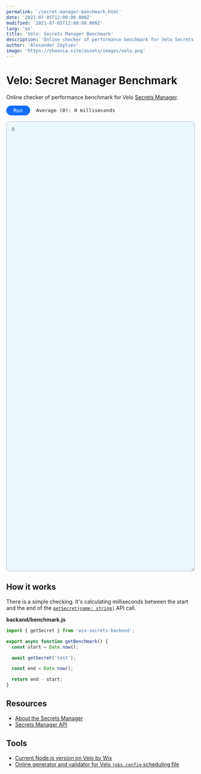 ```yaml
---
permalink: '/secret-manager-benchmark.html'
date: '2021-07-05T12:00:00.000Z'
modified: '2021-07-05T12:00:00.000Z'
lang: 'en'
title: 'Velo: Secrets Manager Benchmark'
description: 'Online checker of performance benchmark for Velo Secrets Manager'
author: 'Alexander Zaytsev'
image: 'https://shoonia.site/assets/images/velo.png'
---
```


<style>
  #run,
  #average {
    font-family: 'Fira Code', Consolas, Monaco, 'Andale Mono', 'Ubuntu Mono', monospace;
    font-size: 13px;
  }

  #run {
    background-color: #116dff;
    border-color: #116dff;
    color: #fff;
    overflow: hidden;
    position: relative;
    align-items: center;
    border-radius: 50px;
    border-style: solid;
    border-width: 1px;
    cursor: pointer;
    display: flex;
    font-size: 1em;
    outline: none;
    padding: .3em 1.3em;
    transition: all .2s ease-in-out;
    -webkit-user-select: none;
    -moz-user-select: none;
    user-select: none;
    white-space: nowrap;
  }

  #run::after {
    box-sizing: border-box;
    background-color: #d3edff;
    border-radius: 6px;
    content: "";
    display: block;
    margin-left: -23px!important;
    opacity: 0;
    padding-left: 120%;
    padding-top: 120%;
    position: absolute;
    transition: all .6s;
  }

  #run:active::after {
    margin: 0;
    opacity: 1;
    padding: 0;
    transition: 0s;
  }

  #output-area {
    border: 1px solid #b6c1cd;
    border-radius: 8px;
    height: auto;
    min-height: 30vh;
    width: 100%;
    outline: none;
    overflow-y: scroll;
    padding: 1em;
    resize: vertical;
    background-color: rgba(163,217,246,0.2);
  }

  .tool-bar {
    display: flex;
    align-items: center;
    gap: 16px;
  }

  .output_box {
    margin-top: 16px;
  }
</style>

# Velo: Secret Manager Benchmark

Online checker of performance benchmark for Velo [Secrets Manager](https://support.wix.com/en/article/velo-about-the-secrets-manager).

<div class="tool-bar">
  <button type="button" id="run">
    Run
  </button>
  <output id="average">
    Average (0): 0 milliseconds
  </output>
</div>

<div class="output_box">
  <textarea
    id="output-area"
    spellcheck="false"
    placeholder="0"
    autocomplete="off"
    readonly
  ></textarea>
</div>

## How it works

There is a simple checking. It's calculating milliseconds between the start and the end of the [`getSecret(name: string)`](https://www.wix.com/velo/reference/wix-secrets-backend/getsecret) API call.

**backand/benchmark.js**

```js
import { getSecret } from 'wix-secrets-backend';

export async function getBenchmark() {
  const start = Date.now();

  await getSecret('test');

  const end = Date.now();

  return end - start;
}
```

<script>
{
  const one = (selector) => document.querySelector(selector);

  const all = [];
  const outputArea = one('#output-area');
  const average = one('#average');

  const resolve = (data) => {
    all.push(data.ts);

    const i = all.length;

    outputArea.value = `#${i}: ${data.ts}\n${outputArea.value}`;
    average.value = `Average (${i}): ${Math.round( all.reduce((a, b) => a + b, 0) / i )} milliseconds`;
  };

  const reject = () => {};

  const run = () => {
    fetch('https://shoonia.wixsite.com/sm-benchmark/_functions/benchmark', {
      mode: 'cors',
      cache: 'no-cache',
      credentials: 'omit',
      referrerPolicy: 'no-referrer',
    })
      .then((response) => {
        if (response.ok) {
          return response.json();
        }

        return Promise.reject(response.statusText);
      })
      .then(resolve)
      .catch(reject);
  };

  one('#run').addEventListener('click', run);

  outputArea.value = '';
  run();
}
</script>

## Resources

- [About the Secrets Manager](https://support.wix.com/en/article/velo-about-the-secrets-manager)
- [Secrets Manager API](https://www.wix.com/velo/reference/wix-secrets-backend/introduction)

## Tools

- [Current Node.js version on Velo by Wix](/wix-velo-nodejs-version)
- [Online generator and validator for Velo `jobs.config` scheduling file](https://shoonia.github.io/jobs.config/)
